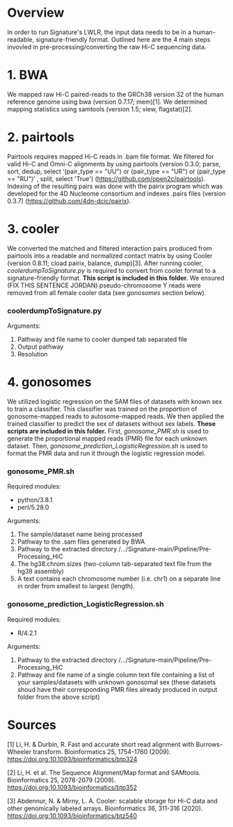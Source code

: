 # Overview

In order to run Signature's LWLR, the input data needs to be in a human-readable, signature-friendly format. Outlined here are the 4 main steps invovled in pre-processing/converting the raw Hi-C sequencing data. 

# 1. BWA

We mapped raw Hi-C paired-reads to the GRCh38 version 32 of the human reference genome using bwa (version 0.7.17; mem)[1]. We determined mapping statistics using samtools (version 1.5; view, flagstat)[2]. 

# 2. pairtools

Pairtools requires mapped Hi-C reads in .bam file format. We filtered for valid Hi-C and Omni-C alignments by using pairtools (version 0.3.0; parse, sort, dedup, select ‘(pair_type == "UU") or (pair_type == "UR") or (pair_type == "RU")’ , split, select 'True') (https://github.com/open2c/pairtools). Indexing of the resulting pairs was done with the pairix program which was developed for the 4D Nucleome consortium and indexes .pairs files (version 0.3.7) (https://github.com/4dn-dcic/pairix).

# 3. cooler

We converted the matched and filtered interaction pairs produced from pairtools into a readable and normalized contact matrix by using Cooler (version 0.8.11; cload pairix, balance, dump)[3]. After running cooler, _coolerdumpToSignature.py_ is required to convert from cooler format to a signature-friendly format. __This script is included in this folder.__ We ensured (FIX THIS SENTENCE JORDAN) pseudo-chromosome Y reads were removed from all female cooler data (see _gonosomes_ section below).

### coolerdumpToSignature.py
Arguments:
1. Pathway and file name to cooler dumped tab separated file
2. Output pathway
3. Resolution

# 4. gonosomes

We utilized logistic regression on the SAM files of datasets with known sex to train a classifier. This classifier was trained on the proportion of gonosome-mapped reads to autosome-mapped reads. We then applied the trained classifier to predict the sex of datasets without sex labels. __These scripts are included in this folder.__ First, _gonosome_PMR.sh_ is used to generate the proportional mapped reads (PMR) file for each unknown dataset. Then, _gonosome_prediction_LogisticRegression.sh_ is used to format the PMR data and run it through the logistic regression model.

### gonosome_PMR.sh
Required modules:
   - python/3.8.1
   - perl/5.28.0

Arguments:
1. The sample/dataset name being processed
2. Pathway to the .sam files generated by BWA
3. Pathway to the extracted directory /.../Signature-main/Pipeline/Pre-Processing_HiC
4. The hg38.chrom.sizes (two-column tab-separated text file from the hg38 assembly)
5. A text contains each chromosome number (i.e. chr1) on a separate line in order from smallest to largest (length).

### gonosome_prediction_LogisticRegression.sh
Required modules:
   - R/4.2.1

Arguments:
1. Pathway to the extracted directory /.../Signature-main/Pipeline/Pre-Processing_HiC
2. Pathway and file name of a single column text file containing a list of your samples/datasets with unknown gonosomal sex (these datasets shoud have their corresponding PMR files already produced in output folder from the above script)






# Sources

[1] Li, H. & Durbin, R. Fast and accurate short read alignment with Burrows-Wheeler transform. Bioinformatics 25, 1754-1760 (2009). https://doi.org:10.1093/bioinformatics/btp324

[2] Li, H. et al. The Sequence Alignment/Map format and SAMtools. Bioinformatics 25, 2078-2079 (2009). https://doi.org:10.1093/bioinformatics/btp352

[3] Abdennur, N. & Mirny, L. A. Cooler: scalable storage for Hi-C data and other genomically labeled arrays. Bioinformatics 36, 311-316 (2020). https://doi.org:10.1093/bioinformatics/btz540



